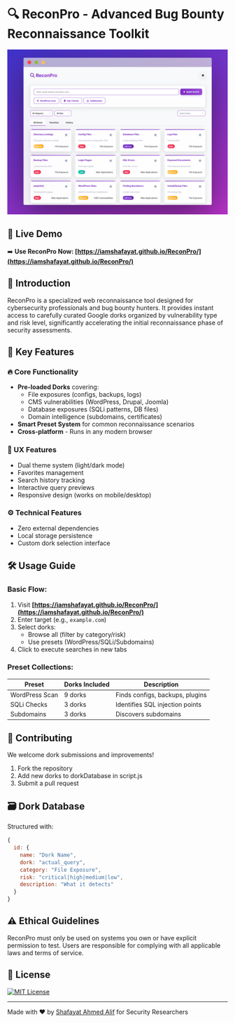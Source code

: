# 🔍 ReconPro - Advanced Bug Bounty Reconnaissance Toolkit
![ReconPro Interface Screenshot](Screenshot.png)

## 🌟 Live Demo
➡️ **Use ReconPro Now: [https://iamshafayat.github.io/ReconPro/](https://iamshafayat.github.io/ReconPro/)**


## 🌟 Introduction

ReconPro is a specialized web reconnaissance tool designed for cybersecurity professionals and bug bounty hunters. It provides instant access to carefully curated Google dorks organized by vulnerability type and risk level, significantly accelerating the initial reconnaissance phase of security assessments.


## 🚀 Key Features

### 🔥 Core Functionality
- **Pre-loaded Dorks** covering:
  - File exposures (configs, backups, logs)
  - CMS vulnerabilities (WordPress, Drupal, Joomla)
  - Database exposures (SQLi patterns, DB files)
  - Domain intelligence (subdomains, certificates)
- **Smart Preset System** for common reconnaissance scenarios
- **Cross-platform** - Runs in any modern browser

### 🎨 UX Features
- Dual theme system (light/dark mode)
- Favorites management
- Search history tracking
- Interactive query previews
- Responsive design (works on mobile/desktop)

### ⚙️ Technical Features
- Zero external dependencies
- Local storage persistence
- Custom dork selection interface

## 🛠️ Usage Guide
### Basic Flow:
1. Visit **[https://iamshafayat.github.io/ReconPro/](https://iamshafayat.github.io/ReconPro/)**
2. Enter target (e.g., `example.com`)
3. Select dorks:
   - Browse all (filter by category/risk)
   - Use presets (WordPress/SQLi/Subdomains)
4. Click to execute searches in new tabs

### Preset Collections:
| Preset        | Dorks Included | Description |
|---------------|----------------|-------------|
| WordPress Scan | 9 dorks | Finds configs, backups, plugins |
| SQLi Checks   | 3 dorks | Identifies SQL injection points |
| Subdomains    | 3 dorks | Discovers subdomains |

## 🤝 Contributing
We welcome dork submissions and improvements!
1. Fork the repository
2. Add new dorks to dorkDatabase in script.js
3. Submit a pull request

## 🗃️ Dork Database
Structured with:
```javascript
{
  id: {
    name: "Dork Name",
    dork: "actual_query",
    category: "File Exposure", 
    risk: "critical|high|medium|low",
    description: "What it detects"
  }
}
```

## ⚠️ Ethical Guidelines
ReconPro must only be used on systems you own or have explicit permission to test. Users are responsible for complying with all applicable laws and terms of service.

## 📜 License
[![MIT License](https://img.shields.io/badge/License-MIT-yellow.svg)](LICENSE)

---------------
Made with ❤️ by [Shafayat Ahmed Alif](https://www.linkedin.com/in/iamshafayat/) for Security Researchers
